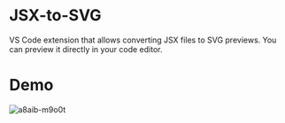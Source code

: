 # JSX-to-SVG
VS Code extension that allows converting JSX files to SVG previews. You can preview it directly in your code editor.

# Demo
![a8aib-m9o0t](https://user-images.githubusercontent.com/45617686/116757652-22d0a180-aa17-11eb-8c7c-d8b109737cec.gif)